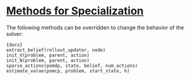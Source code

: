 # [Methods for Specialization]({ref#Methods})

The following methods can be overridden to change the behavior of the solver:

    {docs}
    extract_belief(rollout_updater, node)
    init_V(problem, parent, action)
    init_N(problem, parent, action)
    sparse_actions(pomdp, state, belief, num_actions)
    estimate_value(pomcp, problem, start_state, h)
